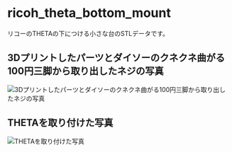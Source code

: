# ricoh_theta_bottom_mount
リコーのTHETAの下につける小さな台のSTLデータです。

## 3Dプリントしたパーツとダイソーのクネクネ曲がる100円三脚から取り出したネジの写真
![3Dプリントしたパーツとダイソーのクネクネ曲がる100円三脚から取り出したネジの写真](https://github.com/tarosay/brake-photo/blob/main/photo\photo1.jpg)

## THETAを取り付けた写真
![THETAを取り付けた写真](https://github.com/tarosay/brake-photo/blob/main/photo\photo3.jpg)

